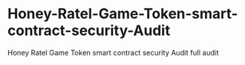 # Honey-Ratel-Game-Token-smart-contract-security-Audit
Honey Ratel Game Token smart contract security Audit full audit 

